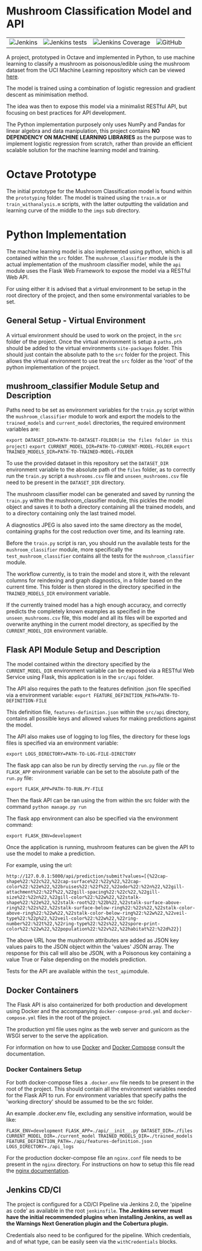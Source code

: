 # Mushroom Classification Model and API

|                                                              |                                                              |                                                              |                                                              |
| ------------------------------------------------------------ | ------------------------------------------------------------ | ------------------------------------------------------------ | ------------------------------------------------------------ |
| ![Jenkins](https://img.shields.io/jenkins/build?jobUrl=http%3A%2F%2F68.183.37.154%3A8080%2Fjob%2Fmushroom-classification-api%2Fjob%2Fmaster%2F) | ![Jenkins tests](https://img.shields.io/jenkins/tests?compact_message&failed_label=failed&jobUrl=http%3A%2F%2F68.183.37.154%3A8080%2Fjob%2Fmushroom-classification-api%2Fjob%2Fmaster%2F&passed_label=passed) | ![Jenkins Coverage](https://img.shields.io/jenkins/coverage/cobertura?jobUrl=http%3A%2F%2F68.183.37.154%3A8080%2Fjob%2Fmushroom-classification-api%2Fjob%2Fmaster%2F) | ![GitHub](https://img.shields.io/github/license/callumhoughton18/Mushroom-Classification) |

A project, prototyped in Octave and implemented in Python, to use machine learning to classify a mushroom as poisonous/edible using the mushroom dataset from the UCI Machine Learning repository which can be viewed [here](https://www.kaggle.com/uciml/mushroom-classification).

The model is trained using a combination of logistic regression and gradient descent as minimisation method.

The idea was then to expose this model via a minimalist RESTful API, but focusing on best practices for API development.

The Python implementation purposely only uses NumPy and Pandas for linear algebra and data manipulation, this project contains **NO DEPENDENCY ON MACHINE LEARNING LIBRARIES** as the purpose was to implement logistic regression from scratch, rather than provide an efficient scalable solution for the machine learning model and training.

# Octave Prototype

The initial prototype for the Mushroom Classification model is found within the `prototyping` folder. The model is trained using the `train.m` or `train_withanalysis.m` scripts, with the latter outputting the validation and learning curve of the middle to the `imgs` sub directory.

# Python Implementation

The machine learning model is also implemented using python, which is all contained within the `src` folder. The `mushroom_classifier`  module is the actual implementation of the mushroom classifier model, while the `api` module uses the Flask Web Framework to expose the model via a RESTful Web API. 

For using either it is advised that a virtual environment to be setup in the root directory of the project, and then some environmental variables to be set.

## General Setup - Virtual Environment

A virtual environment should be used to work on the project, in the `src` folder of the project. Once the virtual environment is setup a `paths.pth` should be added to the virtual environments `site-packages` folder. This should just contain the absolute path to the `src` folder for the project. This allows the virtual environment to use treat the `src` folder as the 'root' of the python implementation of the project.

## mushroom_classifier Module Setup and Description

Paths need to be set as environment variables for the `train.py` script within the `mushroom_classifier` module to work and export the models to the `trained_models` and `current_model` directories, the required environment variables are:

`export DATASET_DIR=PATH-TO-DATASET-FOLDER(ie the files folder in this project)`
`export CURRENT_MODEL_DIR=PATH-TO-CURRENT-MODEL-FOLDER`
`export TRAINED_MODELS_DIR=PATH-TO-TRAINED-MODEL-FOLDER`

To use the provided dataset in this repository set the `DATASET_DIR` environment variable to the absolute path of the `files` folder, as to correctly run the `train.py` script a `mushrooms.csv` file and `unseen_mushrooms.csv` file need to be present in the `DATASET_DIR` directory.

The mushroom classifier model can be generated and saved by running the `train.py` within the mushroom_classifier module, this pickles the model object and saves it to both a directory containing all the trained models, and to a directory containing only the last trained model.

A diagnostics JPEG is also saved into the same directory as the model, containing graphs for the cost reduction over time, and its learning rate.

Before the `train.py` script is ran, you should run the available tests for the `mushroom_classifier` module, more specifically the `test_mushroom_classifier` contains all the tests for the `mushroom_classifier` module.

The workflow currently, is to train the model and store it, with the relevant columns for reindexing and graph diagnostics, in a folder based on the current time. This folder is then stored in the directory specified in the `TRAINED_MODELS_DIR` environment variable. 

If the currently trained model has a high enough accuracy, and correctly predicts the completely known examples as specified in the `unseen_mushrooms.csv` file, this model and all its files will be exported and overwrite anything in the current model directory, as specified by the `CURRENT_MODEL_DIR` environment variable.

## Flask API Module Setup and Description

The model contained within the directory specified by the `CURRENT_MODEL_DIR` environment variable can be exposed via a RESTful Web Service using Flask, this application is in the `src/api` folder.

The API also requires the path to the features definition .json file specified via a environment variable:
`export FEATURE_DEFINITION_PATH=PATH-TO-DEFINITION-FILE`

This definition file, `features-definition.json` within the `src/api` directory, contains all possible keys and allowed values for making predictions against the model.

The API also makes use of logging to log files, the directory for these logs files is specified via an environment variable:

`export LOGS_DIRECTORY=PATH-TO-LOG-FILE-DIRECTORY`

The flask app can also be run by directly serving the `run.py` file or the `FLASK_APP` environment variable can be set to the absolute path of the `run.py` file:

`export FLASK_APP=PATH-TO-RUN.PY-FILE`

Then the flask API can be ran using the from within the src folder with the command `python manage.py run`

The flask app environment can also be specified via the environment command:

`export FLASK_ENV=development`

Once the application is running, mushroom features can be given the API to use the model to make a prediction.

For example, using the url:

`http://127.0.0.1:5000/api/prediction/submit?values=[{%22cap-shape%22:%22c%22,%22cap-surface%22:%22y%22,%22cap-color%22:%22e%22,%22bruises%22:%22f%22,%22odor%22:%22n%22,%22gill-attachment%22:%22f%22,%22gill-spacing%22:%22c%22,%22gill-size%22:%22n%22,%22gill-color%22:%22w%22,%22stalk-shape%22:%22e%22,%22stalk-root%22:%22b%22,%22stalk-surface-above-ring%22:%22s%22,%22stalk-surface-below-ring%22:%22s%22,%22stalk-color-above-ring%22:%22w%22,%22stalk-color-below-ring%22:%22w%22,%22veil-type%22:%22p%22,%22veil-color%22:%22w%22,%22ring-number%22:%22t%22,%22ring-type%22:%22s%22,%22spore-print-color%22:%22w%22,%22population%22:%22v%22,%22habitat%22:%22d%22}]`

The above URL how the mushroom attributes are added as JSON key values pairs to the JSON object within the 'values' JSON array. The response for this call will also be JSON, with a Poisonous key containing a value True or False depending on the models prediction.

Tests for the API are available within the `test_api`module.

## Docker Containers

The Flask API is also containerized for both production and development using Docker and the accompanying `docker-compose-prod.yml` and `docker-compose.yml` files in the root of the project.

The production yml file uses nginx as the web server and gunicorn as the WSGI server to the serve the application.

For information on how to use [Docker](https://docs.docker.com/) and [Docker Compose](https://docs.docker.com/compose/) consult the documentation.

### Docker Containers Setup

For both docker-compose files a `.docker.env` file needs to be present in the root of the project. This should contain all the environment variables needed for the Flask API to run. For environment variables that specify paths the 'working directory' should be assumed to be the src folder. 

An example .docker.env file, excluding any sensitive information, would be like:

`FLASK_ENV=development
FLASK_APP=./api/__init__.py
DATASET_DIR=./files
CURRENT_MODEL_DIR=./current_model
TRAINED_MODELS_DIR=./trained_models
FEATURE_DEFINITION_PATH=./api/features-definition.json
LOGS_DIRECTORY=./api_logs`

For the production docker-compose file an `nginx.conf` file needs to be present in the `nginx` directory. For instructions on how to setup this file read the [nginx documentation](https://www.linode.com/docs/web-servers/nginx/nginx-installation-and-basic-setup/).

## Jenkins CD/CI

The project is configured for a CD/CI Pipeline via Jenkins 2.0, the 'pipeline as code' as available in the root `jenkinsfile`. 
**The Jenkins server must have the initial recommended plugins when installing Jenkins, as well as the Warnings Next Generation plugin and the Cobertura plugin.**

Credentials also need to be configured for the pipeline. Which credentials, and of what type, can be easily seen via the `withCredentials` blocks.

